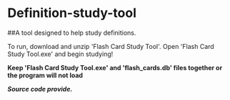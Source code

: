 # Definition-study-tool

##A tool designed to help study definitions.

To run, download and unzip 'Flash Card Study Tool'.
Open 'Flash Card Study Tool.exe' and begin studying!

**Keep 'Flash Card Study Tool.exe' and 'flash_cards.db' files together or the program will not load**

***Source code provide.***
